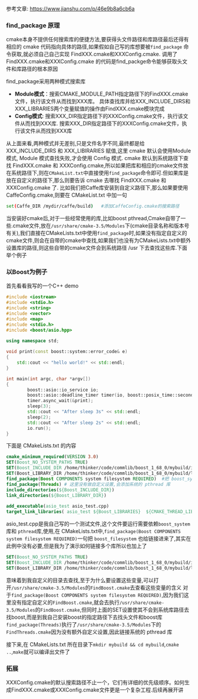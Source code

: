 参考文章: https://www.jianshu.com/p/46e9b8a6cb6a

### find_package 原理
cmake本身不提供任何搜索库的便捷方法,要获得头文件路径和库路径最后还得有相应的 cmake 代码指向具体的路径,如果假如自己写的库想要被`find_package` 命令获取,就必须自己自己实现 FindXXX.cmake和XXXConfig.cmake. 调用了FindXXX.cmake和XXXConfig.cmake 的代码是find_packge命令能够获取头文件和库路径的根本原因

find_package采用两种模式搜索库
- **Module模式**：搜索CMAKE\_MODULE\_PATH指定路径下的FindXXX.cmake文件，执行该文件从而找到XXX库。 具体查找库并给XXX\_INCLUDE\_DIRS和XXX_LIBRARIES两个变量赋值的操作由FindXXX.cmake模块完成
- **Config模式**: 搜索XXX\_DIR指定路径下的XXXConfig.cmake文件，执行该文件从而找到XXX库. 搜索XXX_DIR指定路径下的XXXConfig.cmake文件，执行该文件从而找到XXX库



从上面来看,两种模式并无差别,只是文件名字不同,最终都是给 XXX\_INCLUDE\_DIRS 和 XXX\_LIBIRARIES 赋值,这里 cmake 默认会使用Module模式, Module 模式查找失败,才会使用 Config 模式.
cmake 默认到系统路径下查找 FindXXX.cmake 和 XXXConfig.cmake,所以如果把库和相应的cmake文件放在系统路径下,则在`CMakeList.txt`中直接使用`find_package`命令即可.但如果库是放在自定义的路径下,那么则要告诉 cmake 去哪找 FindXXX.cmake 和 XXXConfig.cmake 了. 比如我们把Caffe库安装到自定义路径下,那么如果要使用 CaffeConfig.cmake,则要在 CMakeList.txt 中加一句
```bash
set(Caffe_DIR /mydir/caffe/build)   #添加CaffeConfig.cmake的搜索路径
```

当安装好cmake后,对于一些经常使用的库,比如boost pthread,Cmake自带了一些.cmake文件,放在`/usr/share/cmake-3.5/Modules`下(cmake目录名称和版本号有关),我们直接在CMakeLists.txt中使用`find_package`时,如果没有指定自定义的cmake文件,则会在自带的cmake中查找,如果我们也没有为CMakeLists.txt中额外设置库的路径,则这些自带的cmake文件会到系统路径 /usr 下去查找这些库.下面举个例子

### 以Boost为例子
首先看看我写的一个C++ demo
```cpp
#include <iostream>
#include <stdio.h>
#include <string>
#include <vector>
#include <map>
#include <stdio.h>
#include <boost/asio.hpp>
  
using namespace std;                                                            

void print(const boost::system::error_code& e)
{
    std::cout << "hello world!" << std::endl;
}

int main(int argc, char *argv[])
{
        boost::asio::io_service io;
        boost::asio::deadline_timer timer(io, boost::posix_time::seconds(3));
        timer.async_wait(&print);
        sleep(3);
        std::cout << "After sleep 3s" << std::endl;
        sleep(2);
        std::cout << "After sleep 2s" << std::endl;
        io.run();
}
```
下面是 CMakeLists.txt 的内容
```cmake
cmake_minimum_required(VERSION 3.0)
SET(Boost_NO_SYSTEM_PATHS TRUE)
SET(Boost_INCLUDE_DIR /home/thinker/code/commlib/boost_1_68_0/mybuild/include) #自定义的include路径
SET(Boost_LIBRARY_DIR /home/thinker/code/commlib/boost_1_68_0/mybuild/lib)   #自定义的 lib 路径
find_package(Boost COMPONENTS system filesystem REQUIRED)  #把 boost_system 库和 boost_filesystem 库给链接进来
find_package(Threads) # 这里没有做自定义设置,会添加系统的 pthread 库         
include_directories(${Boost_INCLUDE_DIR})
link_directories(${Boost_LIBRARY_DIR})
                                                                             
add_executable(asio_test asio_test.cpp)
target_link_libraries( asio_test ${Boost_LIBRARIES}  ${CMAKE_THREAD_LIBS_INIT})
```
asio\_test.cpp是我自己写的一个测试文件,这个文件要运行需要依赖`boost_system` 库和 `pthread`库,使用,在 CMakeLists.txt中,`find_package(Boost COMPONENTS system filesystem REQUIRED)`一句把 `boost_filesystem` 也给链接进来了,其实在此例中没有必要,但是我为了演示如何链接多个库所以也加上了

```cmake
SET(Boost_NO_SYSTEM_PATHS TRUE)
SET(Boost_INCLUDE_DIR /home/thinker/code/commlib/boost_1_68_0/mybuild/include) #自定义的include路径
SET(Boost_LIBRARY_DIR /home/thinker/code/commlib/boost_1_68_0/mybuild/lib)   #自定义的 lib 路径
```
意味着到我自定义的目录去查找,至于为什么要设置这些变量,可以打开`/usr/share/cmake-3.5/Modules`的`FindBoost.cmake`去查看这些变量的含义
对于`find_package(Boost COMPONENTS system filesystem REQUIRED)`,因为我们这里没有指定自定义的`FindBoost.cmake`,就会去执行`/usr/share/cmake-3.5/Modules`的`FindBoost.cmake`,但同时上面的SET设置使其不会到系统库路径去找boost,而是到我自己安装boost的指定路径下去找头文件和boost库
`find_package(Threads)`执行了`/usr/share/cmake-3.5/Modules`下的`FindThreads.cmake`因为没有额外自定义设置,因此链接系统的 pthread 库

接下来,在 CMakeLists.txt 所在目录下`mkdir mybuild && cd mybuild`,`cmake ..`,`make`就可以编译出文件了

### 拓展
XXXConfig.cmake的默认搜索路径不止一个，它们有详细的优先级顺序。如何生成FindXXX.cmake或XXXConfig.cmake文件更是一个复杂工程.后续再展开讲
